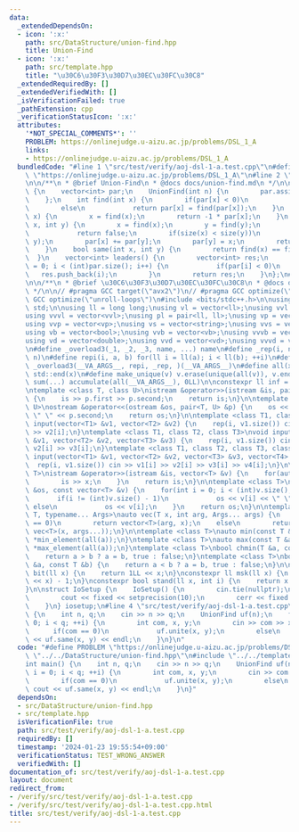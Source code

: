 ```yaml
---
data:
  _extendedDependsOn:
  - icon: ':x:'
    path: src/DataStructure/union-find.hpp
    title: Union-Find
  - icon: ':x:'
    path: src/template.hpp
    title: "\u30C6\u30F3\u30D7\u30EC\u30FC\u30C8"
  _extendedRequiredBy: []
  _extendedVerifiedWith: []
  _isVerificationFailed: true
  _pathExtension: cpp
  _verificationStatusIcon: ':x:'
  attributes:
    '*NOT_SPECIAL_COMMENTS*': ''
    PROBLEM: https://onlinejudge.u-aizu.ac.jp/problems/DSL_1_A
    links:
    - https://onlinejudge.u-aizu.ac.jp/problems/DSL_1_A
  bundledCode: "#line 1 \"src/test/verify/aoj-dsl-1-a.test.cpp\"\n#define PROBLEM\
    \ \"https://onlinejudge.u-aizu.ac.jp/problems/DSL_1_A\"\n#line 2 \"src/DataStructure/union-find.hpp\"\
    \n\n/**\n * @brief Union-Find\n * @docs docs/union-find.md\n */\n\nstruct UnionFind\
    \ {\n    vector<int> par;\n    UnionFind(int n) {\n        par.assign(n, -1);\n\
    \    };\n    int find(int x) {\n        if(par[x] < 0)\n            return x;\n\
    \        else\n            return par[x] = find(par[x]);\n    }\n    int size(int\
    \ x) {\n        x = find(x);\n        return -1 * par[x];\n    }\n    bool unite(int\
    \ x, int y) {\n        x = find(x);\n        y = find(y);\n        if(x == y)\n\
    \            return false;\n        if(size(x) < size(y))\n            swap(x,\
    \ y);\n        par[x] += par[y];\n        par[y] = x;\n        return true;\n\
    \    }\n    bool same(int x, int y) {\n        return find(x) == find(y);\n  \
    \  }\n    vector<int> leaders() {\n        vector<int> res;\n        for(int i\
    \ = 0; i < (int)par.size(); i++) {\n            if(par[i] < 0)\n             \
    \   res.push_back(i);\n        }\n        return res;\n    }\n};\n#line 2 \"src/template.hpp\"\
    \n\n/**\n * @brief \u30C6\u30F3\u30D7\u30EC\u30FC\u30C8\n * @docs docs/template.md\n\
    \ */\n\n// #pragma GCC target(\"avx2\")\n// #pragma GCC optimize(\"O3\")\n// #pragma\
    \ GCC optimize(\"unroll-loops\")\n#include <bits/stdc++.h>\n\nusing namespace\
    \ std;\n\nusing ll = long long;\nusing vl = vector<ll>;\nusing vvl = vector<vl>;\n\
    using vvvl = vector<vvl>;\nusing pl = pair<ll, ll>;\nusing vp = vector<pl>;\n\
    using vvp = vector<vp>;\nusing vs = vector<string>;\nusing vvs = vector<vs>;\n\
    using vb = vector<bool>;\nusing vvb = vector<vb>;\nusing vvvb = vector<vvb>;\n\
    using vd = vector<double>;\nusing vvd = vector<vd>;\nusing vvvd = vector<vvd>;\n\
    \n#define _overload3(_1, _2, _3, name, ...) name\n#define _rep(i, n) repi(i, 0,\
    \ n)\n#define repi(i, a, b) for(ll i = ll(a); i < ll(b); ++i)\n#define rep(...)\
    \ _overload3(__VA_ARGS__, repi, _rep, )(__VA_ARGS__)\n#define all(x) std::begin(x),\
    \ std::end(x)\n#define make_unique(v) v.erase(unique(all(v)), v.end());\n#define\
    \ sum(...) accumulate(all(__VA_ARGS__), 0LL)\n\nconstexpr ll inf = 0x1fffffffffffffffLL;\n\
    \ntemplate <class T, class U>\nistream &operator>>(istream &is, pair<T, U> &p)\
    \ {\n    is >> p.first >> p.second;\n    return is;\n}\n\ntemplate <class T, class\
    \ U>\nostream &operator<<(ostream &os, pair<T, U> &p) {\n    os << p.first <<\
    \ \" \" << p.second;\n    return os;\n}\n\ntemplate <class T1, class T2>\nvoid\
    \ input(vector<T1> &v1, vector<T2> &v2) {\n    rep(i, v1.size()) cin >> v1[i]\
    \ >> v2[i];\n}\ntemplate <class T1, class T2, class T3>\nvoid input(vector<T1>\
    \ &v1, vector<T2> &v2, vector<T3> &v3) {\n    rep(i, v1.size()) cin >> v1[i] >>\
    \ v2[i] >> v3[i];\n}\ntemplate <class T1, class T2, class T3, class T4>\nvoid\
    \ input(vector<T1> &v1, vector<T2> &v2, vector<T3> &v3, vector<T4> &v4) {\n  \
    \  rep(i, v1.size()) cin >> v1[i] >> v2[i] >> v3[i] >> v4[i];\n}\n\ntemplate <class\
    \ T>\nistream &operator>>(istream &is, vector<T> &v) {\n    for(auto &x : v) {\n\
    \        is >> x;\n    }\n    return is;\n}\n\ntemplate <class T>\nostream &operator<<(ostream\
    \ &os, const vector<T> &v) {\n    for(int i = 0; i < (int)v.size(); i++) {\n \
    \       if(i != (int)v.size() - 1)\n            os << v[i] << \" \";\n       \
    \ else\n            os << v[i];\n    }\n    return os;\n}\n\ntemplate <typename\
    \ T, typename... Args>\nauto vec(T x, int arg, Args... args) {\n    if constexpr(sizeof...(args)\
    \ == 0)\n        return vector<T>(arg, x);\n    else\n        return vector(arg,\
    \ vec<T>(x, args...));\n}\n\ntemplate <class T>\nauto min(const T &a) {\n    return\
    \ *min_element(all(a));\n}\ntemplate <class T>\nauto max(const T &a) {\n    return\
    \ *max_element(all(a));\n}\ntemplate <class T>\nbool chmin(T &a, const T &b) {\n\
    \    return a > b ? a = b, true : false;\n}\ntemplate <class T>\nbool chmax(T\
    \ &a, const T &b) {\n    return a < b ? a = b, true : false;\n}\n\nconstexpr ll\
    \ bit(ll x) {\n    return 1LL << x;\n}\nconstexpr ll msk(ll x) {\n    return (1LL\
    \ << x) - 1;\n}\nconstexpr bool stand(ll x, int i) {\n    return x & bit(i);\n\
    }\n\nstruct IoSetup {\n    IoSetup() {\n        cin.tie(nullptr);\n        ios::sync_with_stdio(false);\n\
    \        cout << fixed << setprecision(10);\n        cerr << fixed << setprecision(10);\n\
    \    }\n} iosetup;\n#line 4 \"src/test/verify/aoj-dsl-1-a.test.cpp\"\n\nint main()\
    \ {\n    int n, q;\n    cin >> n >> q;\n    UnionFind uf(n);\n    for(int i =\
    \ 0; i < q; ++i) {\n        int com, x, y;\n        cin >> com >> x >> y;\n  \
    \      if(com == 0)\n            uf.unite(x, y);\n        else\n            cout\
    \ << uf.same(x, y) << endl;\n    }\n}\n"
  code: "#define PROBLEM \"https://onlinejudge.u-aizu.ac.jp/problems/DSL_1_A\"\n#include\
    \ \"../../DataStructure/union-find.hpp\"\n#include \"../../template.hpp\"\n\n\
    int main() {\n    int n, q;\n    cin >> n >> q;\n    UnionFind uf(n);\n    for(int\
    \ i = 0; i < q; ++i) {\n        int com, x, y;\n        cin >> com >> x >> y;\n\
    \        if(com == 0)\n            uf.unite(x, y);\n        else\n           \
    \ cout << uf.same(x, y) << endl;\n    }\n}"
  dependsOn:
  - src/DataStructure/union-find.hpp
  - src/template.hpp
  isVerificationFile: true
  path: src/test/verify/aoj-dsl-1-a.test.cpp
  requiredBy: []
  timestamp: '2024-01-23 19:55:54+09:00'
  verificationStatus: TEST_WRONG_ANSWER
  verifiedWith: []
documentation_of: src/test/verify/aoj-dsl-1-a.test.cpp
layout: document
redirect_from:
- /verify/src/test/verify/aoj-dsl-1-a.test.cpp
- /verify/src/test/verify/aoj-dsl-1-a.test.cpp.html
title: src/test/verify/aoj-dsl-1-a.test.cpp
---
```

